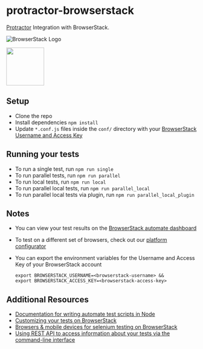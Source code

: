 # protractor-browserstack

[Protractor](https://github.com/angular/protractor/) Integration with BrowserStack.

![BrowserStack Logo](https://d98b8t1nnulk5.cloudfront.net/production/images/layout/logo-header.png?1469004780)

<img src ="http://nchaulet.github.io/slide-protractor-lyonjs/images/protractor-logo.png" height = "100">

## Setup

* Clone the repo
* Install dependencies `npm install`
* Update `*.conf.js` files inside the `conf/` directory with your [BrowserStack Username and Access Key](https://www.browserstack.com/accounts/settings)

## Running your tests
* To run a single test, run `npm run single`
* To run parallel tests, run `npm run parallel`
* To run local tests, run `npm run local`
* To run parallel local tests, run `npm run parallel_local`
* To run parallel local tests via plugin, run `npm run parallel_local_plugin`

## Notes
* You can view your test results on the [BrowserStack automate dashboard](https://www.browserstack.com/automate)
* To test on a different set of browsers, check out our [platform configurator](https://www.browserstack.com/automate/node#setting-os-and-browser)
* You can export the environment variables for the Username and Access Key of your BrowserStack account

  ```
  export BROWSERSTACK_USERNAME=<browserstack-username> &&
  export BROWSERSTACK_ACCESS_KEY=<browserstack-access-key>
  ```

## Additional Resources
* [Documentation for writing automate test scripts in Node](https://www.browserstack.com/automate/node)
* [Customizing your tests on BrowserStack](https://www.browserstack.com/automate/capabilities)
* [Browsers & mobile devices for selenium testing on BrowserStack](https://www.browserstack.com/list-of-browsers-and-platforms?product=automate)
* [Using REST API to access information about your tests via the command-line interface](https://www.browserstack.com/automate/rest-api)
